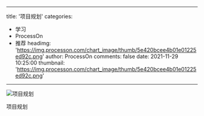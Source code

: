 
---
title: '项目规划'
categories: 
 - 学习
 - ProcessOn
 - 推荐
headimg: 'https://img.processon.com/chart_image/thumb/5e420bcee4b01e01225ed92c.png'
author: ProcessOn
comments: false
date: 2021-11-29 10:25:00
thumbnail: 'https://img.processon.com/chart_image/thumb/5e420bcee4b01e01225ed92c.png'
---

<div>   
<img class="thumb" alt="项目规划" src="https://img.processon.com/chart_image/thumb/5e420bcee4b01e01225ed92c.png" referrerpolicy="no-referrer">
<p>项目规划</p>  
</div>
            